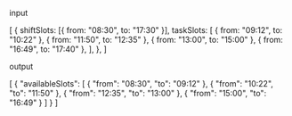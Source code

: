 input 

[
  {
    shiftSlots: [{ from: "08:30", to: "17:30" }],
    taskSlots: [
      { from: "09:12", to: "10:22" },
      { from: "11:50", to: "12:35" },
      { from: "13:00", to: "15:00" },
      { from: "16:49", to: "17:40" },
    ],
  },
]


output

[
  {
    "availableSlots": [
      {
        "from": "08:30",
        "to": "09:12"
      },
      {
        "from": "10:22",
        "to": "11:50"
      },
      {
        "from": "12:35",
        "to": "13:00"
      },
      {
        "from": "15:00",
        "to": "16:49"
      }
    ]
  }
]
